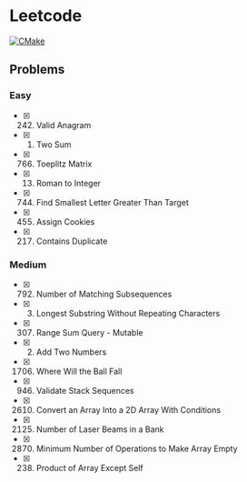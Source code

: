 # Leetcode

[![CMake](https://github.com/palmanov/scpi-wrapper/actions/workflows/cmake.yml/badge.svg)](https://github.com/palmanov/scpi-wrapper/actions/workflows/cmake.yml)

## Problems

### Easy

- [x] 242. Valid Anagram
- [x] 1. Two Sum
- [x] 766. Toeplitz Matrix
- [x] 13. Roman to Integer
- [x] 744. Find Smallest Letter Greater Than Target
- [x] 455. Assign Cookies
- [x] 217. Contains Duplicate

### Medium

- [x] 792. Number of Matching Subsequences
- [x] 3. Longest Substring Without Repeating Characters
- [x] 307. Range Sum Query - Mutable
- [x] 2. Add Two Numbers
- [x] 1706. Where Will the Ball Fall
- [x] 946. Validate Stack Sequences
- [x] 2610. Convert an Array Into a 2D Array With Conditions
- [x] 2125. Number of Laser Beams in a Bank
- [x] 2870. Minimum Number of Operations to Make Array Empty
- [x] 238. Product of Array Except Self
